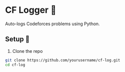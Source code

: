 # CF Logger 📝

Auto-logs Codeforces problems using Python.

## Setup 🔧

1. Clone the repo
```bash
git clone https://github.com/yourusername/cf-log.git
cd cf-log
